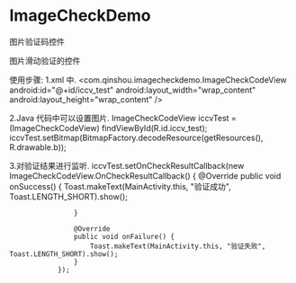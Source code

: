 # ImageCheckDemo
图片验证码控件

图片滑动验证的控件

使用步骤:
1.xml 中.
    <com.qinshou.imagecheckdemo.ImageCheckCodeView
        android:id="@+id/iccv_test"
        android:layout_width="wrap_content"
        android:layout_height="wrap_content" />

2.Java 代码中可以设置图片.
        ImageCheckCodeView iccvTest = (ImageCheckCodeView) findViewById(R.id.iccv_test);
        iccvTest.setBitmap(BitmapFactory.decodeResource(getResources(), R.drawable.b));

3.对验证结果进行监听.
        iccvTest.setOnCheckResultCallback(new ImageCheckCodeView.OnCheckResultCallback() {
                    @Override
                    public void onSuccess() {
                        Toast.makeText(MainActivity.this, "验证成功", Toast.LENGTH_SHORT).show();

                    }

                    @Override
                    public void onFailure() {
                        Toast.makeText(MainActivity.this, "验证失败", Toast.LENGTH_SHORT).show();
                    }
                });

